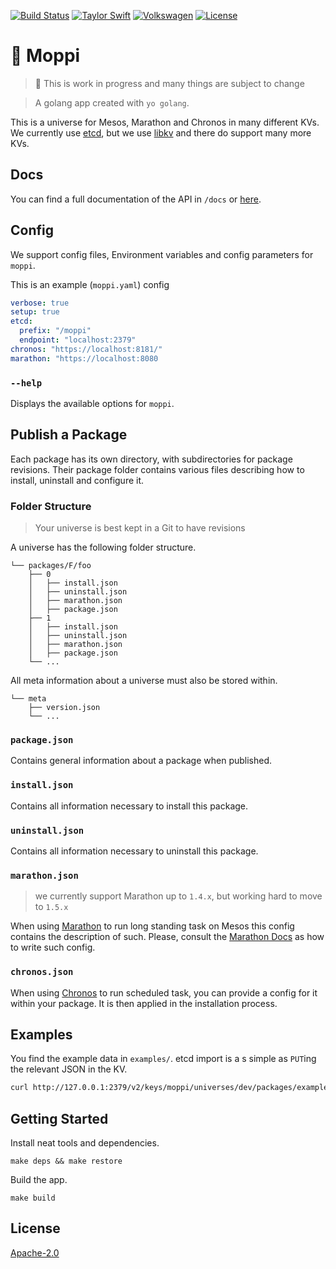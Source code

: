 [![Build Status](https://travis-ci.org/axelspringer/moppi.svg?branch=master)](https://travis-ci.org/axelspringer/moppi)
[![Taylor Swift](https://img.shields.io/badge/secured%20by-taylor%20swift-brightgreen.svg)](https://twitter.com/SwiftOnSecurity)
[![Volkswagen](https://auchenberg.github.io/volkswagen/volkswargen_ci.svg?v=1)](https://github.com/auchenberg/volkswagen)
[![License](https://img.shields.io/badge/License-Apache%202.0-blue.svg)](https://opensource.org/licenses/Apache-2.0)

# :dizzy: Moppi

> :construction_worker: This is work in progress and many things are subject to change

> A golang app created with `yo golang`.

This is a universe for Mesos, Marathon and Chronos in many different KVs. We currently use [etcd](https://coreos.com/etcd/), but we use [libkv](https://github.com/docker/libkv) and there do support many more KVs.

## Docs

You can find a full documentation of the API in `/docs` or [here](https://axelspringer.github.io/moppi/).

## Config

We support config files, Environment variables and config parameters for `moppi`.

This is an example (`moppi.yaml`) config

```yaml
verbose: true
setup: true
etcd:
  prefix: "/moppi"
  endpoint: "localhost:2379"
chronos: "https://localhost:8181/"
marathon: "https://localhost:8080
```

### `--help` 

Displays the available options for `moppi`.

## Publish a Package

Each package has its own directory, with subdirectories for package revisions. Their package folder contains various files describing how to install, uninstall and configure it.

### Folder Structure

> Your universe is best kept in a Git to have revisions

A universe has the following folder structure.

```
└── packages/F/foo
    ├── 0
    │   ├── install.json
    │   ├── uninstall.json
    │   ├── marathon.json
    │   ├── package.json
    ├── 1
    │   ├── install.json
    │   ├── uninstall.json
    │   ├── marathon.json
    │   ├── package.json
    └── ...
```

All meta information about a universe must also be stored within.

```
└── meta
    ├── version.json
    └── ...
```

### `package.json`

Contains general information about a package when published.

### `install.json`

Contains all information necessary to install this package.

### `uninstall.json`

Contains all information necessary to uninstall this package.

### `marathon.json`

> we currently support Marathon up to `1.4.x`, but working hard to move to `1.5.x`

When using [Marathon](https://mesosphere.github.io) to run long standing task on Mesos this config contains the description of such. Please, consult the [Marathon Docs](https://mesosphere.github.io/marathon/docs) as how to write such config.

### `chronos.json`

When using [Chronos](https://github.com/mesos/chronos) to run scheduled task, you can provide a config for it within your package. It is then applied in the installation process.


## Examples

You find the example data in `examples/`. etcd import is a s simple as `PUT`ing the relevant JSON in the KV.

```bash
curl http://127.0.0.1:2379/v2/keys/moppi/universes/dev/packages/example/1/uninstall -XPUT -d value="$(cat marathon.json)"
```

## Getting Started

Install neat tools and dependencies.

```
make deps && make restore
```

Build the app.

```
make build
```


## License
[Apache-2.0](/LICENSE)
